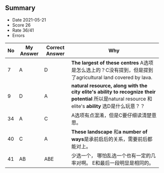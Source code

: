 ## Summary
- Date 2021-05-21
- Score 26
- Rate 36/41
- Errors


| No | My Answer | Correct Answer | Why |
|----|-----------|----------------|-----|
| 7 | A     | D| **The largest of these centres** A选项是怎么选上的？C没有提到，但是提到了agricultural land covered by lava. |
| 9| D | A | **natural resource, along with the city elite's ability to recognize their potential** 所以是natural resource 和 elite's **ability** 选D是什么玩意？？|
|34| A | C| A选项有点混淆，但是C要仔细读清楚意思。|
|40|C|A| **These landscape** 和**a number of ways**是承前启后的关系，需要前后都能对上。|
|41| AB| ABE|少选一个， 哪怕乱选一个也有一定的几率对啊。 E和最后一段明显是相同的。|



